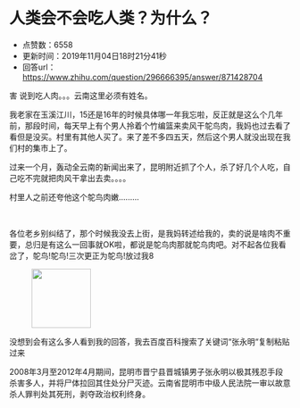 # 人类会不会吃人类？为什么？
- 点赞数：6558
- 更新时间：2019年11月04日18时21分41秒
- 回答url：https://www.zhihu.com/question/296666395/answer/871428704
<body>
 <p data-pid="3lLi6TFk">害 说到吃人肉。。。云南这里必须有姓名。</p>
 <p data-pid="H5H4yo7B">我老家在玉溪江川，15还是16年的时候具体哪一年我忘啦，反正就是这么个几年前，那段时间，每天早上有个男人拎着个竹编篮来卖风干鸵鸟肉，我妈也过去看了看但是没买。村里有其他人买了。来了差不多四五天，然后这个男人就没出现在我们村的集市上了。</p>
 <p data-pid="6qlJqp6e">过来一个月，轰动全云南的新闻出来了，昆明附近抓了个人，杀了好几个人吃，自己吃不完就把肉风干拿出去卖。。。。</p>
 <p data-pid="pRLJM90M">村里人之前还夸他这个鸵鸟肉嫩.........</p>
 <p class="ztext-empty-paragraph"><br></p>
 <p data-pid="vH_eK8Hy">各位老乡别纠结了，那个时候我没去上街，是我妈转述给我的，卖的说是啥肉不重要，总归是有这么一回事就OK啦，都说是鸵鸟肉那就鸵鸟肉吧。对不起各位我看岔了，鸵鸟!鸵鸟!三次更正为鸵鸟!放过我8</p>
 <figure data-size="normal">
  <img src="https://picx.zhimg.com/50/v2-d18c638177798eea6e2350c7d3b33238_720w.jpg?source=1940ef5c" data-rawwidth="106" data-rawheight="106" data-size="normal" data-original-token="v2-d18c638177798eea6e2350c7d3b33238" class="content_image" width="106">
 </figure>
 <p data-pid="hkH-wvJS">没想到会有这么多人看到我的回答，我去百度百科搜索了关键词“张永明“复制粘贴过来</p>
 <p data-pid="RYt4IJPK">2008年3月至2012年4月期间，昆明市晋宁县晋城镇男子张永明以极其残忍手段杀害多人，并将尸体拉回其住处分尸灭迹。云南省昆明市中级人民法院一审以故意杀人罪判处其死刑，剥夺政治权利终身。</p>
</body>